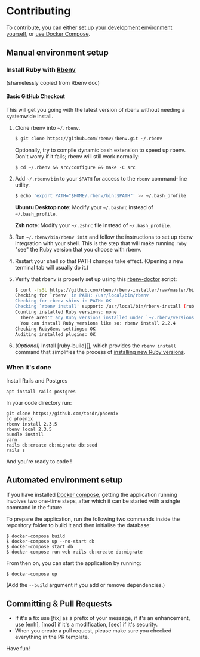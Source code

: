 # Contributing

To contribute, you can either [set up your development environment yourself](#manual-environment-setup), or [use Docker Compose](#automated-environment-setup).

## Manual environment setup

### Install Ruby with [Rbenv](https://github.com/rbenv/rbenv)

(shamelessly copied from Rbenv doc)

#### Basic GitHub Checkout

This will get you going with the latest version of rbenv without needing
a systemwide install.

1. Clone rbenv into `~/.rbenv`.

    ~~~ sh
    $ git clone https://github.com/rbenv/rbenv.git ~/.rbenv
    ~~~

    Optionally, try to compile dynamic bash extension to speed up rbenv. Don't
    worry if it fails; rbenv will still work normally:

    ~~~
    $ cd ~/.rbenv && src/configure && make -C src
    ~~~

2. Add `~/.rbenv/bin` to your `$PATH` for access to the `rbenv`
   command-line utility.

    ~~~ sh
    $ echo 'export PATH="$HOME/.rbenv/bin:$PATH"' >> ~/.bash_profile
    ~~~

    **Ubuntu Desktop note**: Modify your `~/.bashrc` instead of `~/.bash_profile`.

    **Zsh note**: Modify your `~/.zshrc` file instead of `~/.bash_profile`.

3. Run `~/.rbenv/bin/rbenv init` and follow the instructions to set up
   rbenv integration with your shell. This is the step that will make
   running `ruby` "see" the Ruby version that you choose with rbenv.

4. Restart your shell so that PATH changes take effect. (Opening a new
   terminal tab will usually do it.)

5. Verify that rbenv is properly set up using this
   [rbenv-doctor](https://github.com/rbenv/rbenv-installer/blob/master/bin/rbenv-doctor) script:

    ~~~ sh
    $ curl -fsSL https://github.com/rbenv/rbenv-installer/raw/master/bin/rbenv-doctor | bash
    Checking for `rbenv' in PATH: /usr/local/bin/rbenv
    Checking for rbenv shims in PATH: OK
    Checking `rbenv install' support: /usr/local/bin/rbenv-install (ruby-build 20170523)
    Counting installed Ruby versions: none
      There aren't any Ruby versions installed under `~/.rbenv/versions'.
      You can install Ruby versions like so: rbenv install 2.2.4
    Checking RubyGems settings: OK
    Auditing installed plugins: OK
    ~~~

6. _(Optional)_ Install [ruby-build][], which provides the
   `rbenv install` command that simplifies the process of
   [installing new Ruby versions](#installing-ruby-versions).

### When it's done

Install Rails and Postgres

    apt install rails postgres

In your code directory run:

    git clone https://github.com/tosdr/phoenix
    cd phoenix
    rbenv install 2.3.5
    rbenv local 2.3.5
    bundle install
    yarn
    rails db:create db:migrate db:seed
    rails s

And you're ready to code !

## Automated environment setup

If you have installed [Docker compose](https://docs.docker.com/compose/install/), getting the application running involves two one-time steps, after which it can be started with a single command in the future.

To prepare the application, run the following two commands inside the repository folder to build it and then initialise the database:

    $ docker-compose build
    $ docker-compose up --no-start db
    $ docker-compose start db
    $ docker-compose run web rails db:create db:migrate

From then on, you can start the application by running:

    $ docker-compose up

(Add the `--build` argument if you add or remove dependencies.)

## Committing & Pull Requests

* If it's a fix use [fix] as a prefix of your message, if it's an enhancement, use [enh], [mod] if it's a modification, [sec] if it's security. 
* When you create a pull request, please make sure you checked everything in the PR template. 
    
Have fun!
